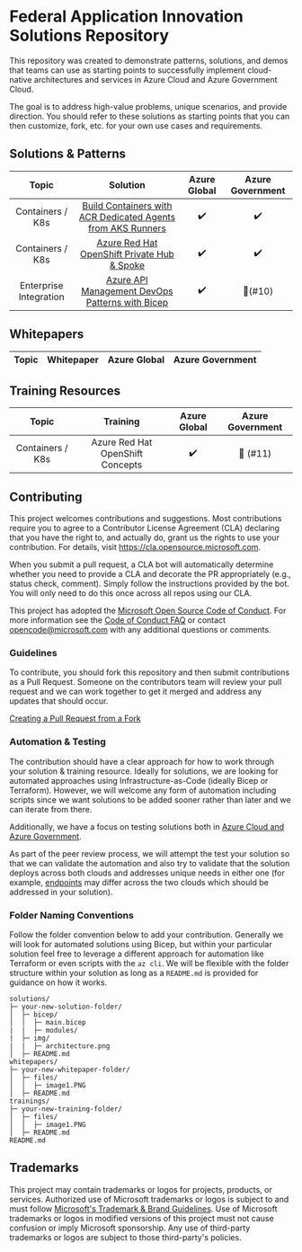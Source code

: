 # Federal Application Innovation Solutions Repository

This repository was created to demonstrate patterns, solutions, and demos that teams can use as starting points to successfully implement cloud-native architectures and services in Azure Cloud and Azure Government Cloud.

The goal is to address high-value problems, unique scenarios, and provide direction. You should refer to these solutions as starting points that you can then customize, fork, etc. for your own use cases and requirements.

## Solutions & Patterns

| Topic | Solution | Azure Global | Azure Government |
| :---------: | :---: | :----: | :----: |
| Containers / K8s | [Build Containers with ACR Dedicated Agents from AKS Runners](solutions/private-acr-tasks/README.md) | ✔️ | ✔️ |
| Containers / K8s | [Azure Red Hat OpenShift Private Hub & Spoke](solutions/aro-hub-spoke/README.md) | ✔️ | ✔️ |
| Enterprise Integration | [Azure API Management DevOps Patterns with Bicep](solutions/apim-bicep-devops/README.md) | ✔️ | 🧪(#10) |

## Whitepapers

| Topic | Whitepaper | Azure Global | Azure Government |
| :---------: | :---: | :----: | :----: |

## Training Resources

| Topic | Training | Azure Global | Azure Government |
| :---------: | :---: | :----: | :----: |
| Containers / K8s | Azure Red Hat OpenShift Concepts | ✔️ | 🧪 (#11) |

## Contributing

This project welcomes contributions and suggestions.  Most contributions require you to agree to a
Contributor License Agreement (CLA) declaring that you have the right to, and actually do, grant us
the rights to use your contribution. For details, visit https://cla.opensource.microsoft.com.

When you submit a pull request, a CLA bot will automatically determine whether you need to provide
a CLA and decorate the PR appropriately (e.g., status check, comment). Simply follow the instructions
provided by the bot. You will only need to do this once across all repos using our CLA.

This project has adopted the [Microsoft Open Source Code of Conduct](https://opensource.microsoft.com/codeofconduct/).
For more information see the [Code of Conduct FAQ](https://opensource.microsoft.com/codeofconduct/faq/) or
contact [opencode@microsoft.com](mailto:opencode@microsoft.com) with any additional questions or comments.

### Guidelines

To contribute, you should fork this repository and then submit contributions as a Pull Request. Someone on the contributors team will review your pull request and we can work together to get it merged and address any updates that should occur.

[Creating a Pull Request from a Fork](https://docs.github.com/en/github/collaborating-with-pull-requests/proposing-changes-to-your-work-with-pull-requests/creating-a-pull-request-from-a-fork)

### Automation & Testing

The contribution should have a clear approach for how to work through your solution & training resource. Ideally for solutions, we are looking for automated approaches using Infrastructure-as-Code (ideally Bicep or Terraform). However, we will welcome any form of automation including scripts since we want solutions to be added sooner rather than later and we can iterate from there.

Additionally, we have a focus on testing solutions both in [Azure Cloud and Azure Government](https://docs.microsoft.com/en-us/azure/azure-government/compare-azure-government-global-azure).

As part of the peer review process, we will attempt the test your solution so that we can validate the automation and also try to validate that the solution deploys across both clouds and addresses unique needs in either one (for example, [endpoints](https://docs.microsoft.com/en-us/azure/azure-government/compare-azure-government-global-azure#guidance-for-developers) may differ across the two clouds which should be addressed in your solution).

### Folder Naming Conventions

Follow the folder convention below to add your contribution. Generally we will look for automated solutions using Bicep, but within your particular solution feel free to leverage a different approach for automation like Terraform or even scripts with the `az cli`. We will be flexible with the folder structure within your solution as long as a `README.md` is provided for guidance on how it works.

```
solutions/
├─ your-new-solution-folder/
│  ├─ bicep/
│  │  ├─ main.bicep
|  |  ├─ modules/
|  ├─ img/
|  |  ├─ architecture.png
│  ├─ README.md
whitepapers/
├─ your-new-whitepaper-folder/
│  ├─ files/
│  │  ├─ image1.PNG
│  ├─ README.md
trainings/
├─ your-new-training-folder/
│  ├─ files/
│  │  ├─ image1.PNG
│  ├─ README.md
README.md
```

## Trademarks

This project may contain trademarks or logos for projects, products, or services. Authorized use of Microsoft 
trademarks or logos is subject to and must follow 
[Microsoft's Trademark & Brand Guidelines](https://www.microsoft.com/en-us/legal/intellectualproperty/trademarks/usage/general).
Use of Microsoft trademarks or logos in modified versions of this project must not cause confusion or imply Microsoft sponsorship.
Any use of third-party trademarks or logos are subject to those third-party's policies.
